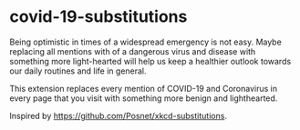 covid-19-substitutions
==================

Being optimistic in times of a widespread emergency is not easy. Maybe replacing all mentions with of a dangerous virus and disease with something more light-hearted will help us keep a healthier outlook towards our daily routines and life in general.

This extension replaces every mention of COVID-19 and Coronavirus in every page that you visit with something more benign and lighthearted.

Inspired by https://github.com/Posnet/xkcd-substitutions.

